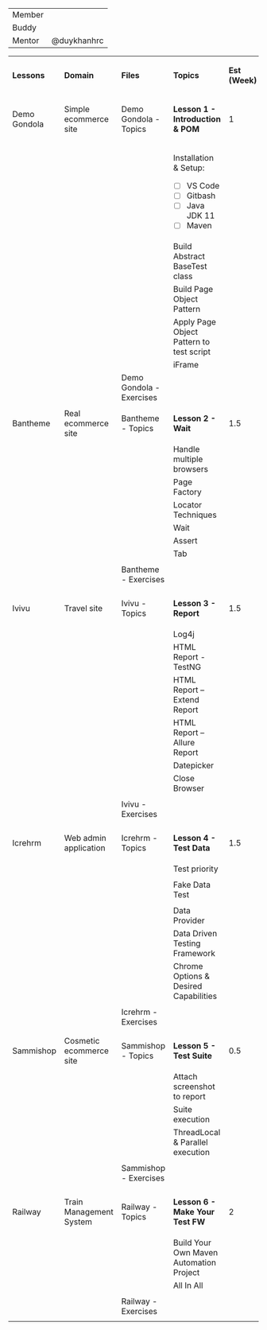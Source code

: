|  |  |
|--|--|
| Member |  |
| Buddy |  |
| Mentor | @duykhanhrc |

<table>
<tr>
<td>

**Lessons**
</td>
<td>

**Domain**
</td>
<td>

**Files**
</td>
<td>

**Topics**
</td>
<td>

**Est (Week)**
</td>
<td>

**Date**
</td>
<td>

**Status**
</td>
<td>

**Refs**
</td>
</tr>
<tr>
<td>Demo Gondola</td>
<td>Simple ecommerce site</td>
<td>Demo Gondola - Topics</td>
<td>

**Lesson 1 - Introduction & POM**
</td>
<td>1</td>
<td>

</td>
<td>

</td>
<td>

* [1_Demo Gondola - Topics.pdf](https://drive.google.com/file/d/1YwsK_RsEJ7oOMlMS2C-aMIk-93PHvlQc/view?usp=sharing)
* [2_Demo Gondola - Exercises.pdf](https://drive.google.com/file/d/1kab0PFRKQW_O7L22VjCPSO5RoJ2132yE/view?usp=sharing)
</td>
</tr>
<tr>
<td>

</td>
<td>

</td>
<td>

</td>
<td>

Installation & Setup:

* [ ] VS Code
* [ ] Gitbash
* [ ] Java JDK 11
* [ ] Maven
</td>
<td>

</td>
<td>

</td>
<td>

</td>
<td>

* https://code.visualstudio.com/
* https://git-scm.com/downloads
* https://www.oracle.com/java/technologies/downloads/#java11
* https://maven.apache.org/download.cgi
</td>
</tr>
<tr>
<td>

</td>
<td>

</td>
<td>

</td>
<td>Build Abstract BaseTest class</td>
<td>

</td>
<td>

</td>
<td>

</td>
<td>

</td>
</tr>
<tr>
<td>

</td>
<td>

</td>
<td>

</td>
<td>Build Page Object Pattern</td>
<td>

</td>
<td>

</td>
<td>

</td>
<td>

</td>
</tr>
<tr>
<td>

</td>
<td>

</td>
<td>

</td>
<td>Apply Page Object Pattern to test script</td>
<td>

</td>
<td>

</td>
<td>

</td>
<td>

</td>
</tr>
<tr>
<td>

</td>
<td>

</td>
<td>

</td>
<td>iFrame</td>
<td>

</td>
<td>

</td>
<td>

</td>
<td>

</td>
</tr>
<tr>
<td>

</td>
<td>

</td>
<td>Demo Gondola - Exercises</td>
<td>

</td>
<td>

</td>
<td>

</td>
<td>

</td>
<td>

* https://demo.gondolatest.com/
</td>
</tr>
<tr>
<td>Bantheme</td>
<td>Real ecommerce site</td>
<td>Bantheme - Topics</td>
<td>

**Lesson 2 - Wait**
</td>
<td>1.5</td>
<td>

</td>
<td>

</td>
<td>

* [1_Bantheme - Topics.pdf](https://drive.google.com/file/d/1tWbnuLdUK4d5T7eXYLowK4zDbtDsKhA0/view?usp=sharing)
* [2_Bantheme - Exercises.pdf](https://drive.google.com/file/d/1tJqSXwvPWkP_6fBzbrw4oMpkh5hVOm7z/view?usp=sharing)
</td>
</tr>
<tr>
<td>

</td>
<td>

</td>
<td>

</td>
<td>Handle multiple browsers</td>
<td>

</td>
<td>

</td>
<td>

</td>
<td>

</td>
</tr>
<tr>
<td>

</td>
<td>

</td>
<td>

</td>
<td>Page Factory</td>
<td>

</td>
<td>

</td>
<td>

</td>
<td>

</td>
</tr>
<tr>
<td>

</td>
<td>

</td>
<td>

</td>
<td>Locator Techniques</td>
<td>

</td>
<td>

</td>
<td>

</td>
<td>

</td>
</tr>
<tr>
<td>

</td>
<td>

</td>
<td>

</td>
<td>Wait</td>
<td>

</td>
<td>

</td>
<td>

</td>
<td>

</td>
</tr>
<tr>
<td>

</td>
<td>

</td>
<td>

</td>
<td>Assert</td>
<td>

</td>
<td>

</td>
<td>

</td>
<td>

</td>
</tr>
<tr>
<td>

</td>
<td>

</td>
<td>

</td>
<td>Tab</td>
<td>

</td>
<td>

</td>
<td>

</td>
<td>

</td>
</tr>
<tr>
<td>

</td>
<td>

</td>
<td>Bantheme - Exercises</td>
<td>

</td>
<td>

</td>
<td>

</td>
<td>

</td>
<td>

* https://bantheme.xyz/hathanhauto/
</td>
</tr>
<tr>
<td>Ivivu</td>
<td>Travel site</td>
<td>Ivivu - Topics</td>
<td>

**Lesson 3 - Report**
</td>
<td>1.5</td>
<td>

</td>
<td>

</td>
<td>

* [1_Ivivu - Topics.pdf](https://drive.google.com/file/d/1wEmIY5dssLXqWmD8wC7MqT7rS81jqort/view?usp=share_link)
* [2_Ivivu - Exercises.pdf](https://drive.google.com/file/d/1-SfPs_x4aLroGBczSgy2uyJlXHtE2_Ib/view?usp=share_link)
</td>
</tr>
<tr>
<td>

</td>
<td>

</td>
<td>

</td>
<td>Log4j</td>
<td>

</td>
<td>

</td>
<td>

</td>
<td>

</td>
</tr>
<tr>
<td>

</td>
<td>

</td>
<td>

</td>
<td>HTML Report - TestNG</td>
<td>

</td>
<td>

</td>
<td>

</td>
<td>

</td>
</tr>
<tr>
<td>

</td>
<td>

</td>
<td>

</td>
<td>HTML Report – Extend Report</td>
<td>

</td>
<td>

</td>
<td>

</td>
<td>

</td>
</tr>
<tr>
<td>

</td>
<td>

</td>
<td>

</td>
<td>HTML Report – Allure Report</td>
<td>

</td>
<td>

</td>
<td>

</td>
<td>

</td>
</tr>
<tr>
<td>

</td>
<td>

</td>
<td>

</td>
<td>Datepicker</td>
<td>

</td>
<td>

</td>
<td>

</td>
<td>

</td>
</tr>
<tr>
<td>

</td>
<td>

</td>
<td>

</td>
<td>Close Browser</td>
<td>

</td>
<td>

</td>
<td>

</td>
<td>

</td>
</tr>
<tr>
<td>

</td>
<td>

</td>
<td>Ivivu - Exercises</td>
<td>

</td>
<td>

</td>
<td>

</td>
<td>

</td>
<td>

* https://www.ivivu.com/
</td>
</tr>
<tr>
<td>Icrehrm</td>
<td>Web admin application</td>
<td>Icrehrm - Topics</td>
<td>

**Lesson 4 - Test Data**
</td>
<td>1.5</td>
<td>

</td>
<td>

</td>
<td>

* [1_Icehrm - Topics.pdf](https://drive.google.com/file/d/1sVKgkfcgInUs5X4Dp6P9YCMOM7Pt-PoQ/view?usp=share_link)
* [2_Icehrm - Exercises.pdf](https://drive.google.com/file/d/1QOjr0IsemTW-GETX0gkacYuqAxH6rd3i/view?usp=share_link)
</td>
</tr>
<tr>
<td>

</td>
<td>

</td>
<td>

</td>
<td>Test priority</td>
<td>

</td>
<td>

</td>
<td>

</td>
<td>

</td>
</tr>
<tr>
<td>

</td>
<td>

</td>
<td>

</td>
<td>Fake Data Test</td>
<td>

</td>
<td>

</td>
<td>

</td>
<td>

* https://github.com/DiUS/java-faker
</td>
</tr>
<tr>
<td>

</td>
<td>

</td>
<td>

</td>
<td>Data Provider</td>
<td>

</td>
<td>

</td>
<td>

</td>
<td>

</td>
</tr>
<tr>
<td>

</td>
<td>

</td>
<td>

</td>
<td>Data Driven Testing Framework</td>
<td>

</td>
<td>

</td>
<td>

</td>
<td>

</td>
</tr>
<tr>
<td>

</td>
<td>

</td>
<td>

</td>
<td>Chrome Options & Desired Capabilities</td>
<td>

</td>
<td>

</td>
<td>

</td>
<td>

</td>
</tr>
<tr>
<td>

</td>
<td>

</td>
<td>Icrehrm - Exercises</td>
<td>

</td>
<td>

</td>
<td>

</td>
<td>

</td>
<td>

* https://icehrm-open.gamonoid.com/login.php
</td>
</tr>
<tr>
<td>Sammishop</td>
<td>Cosmetic ecommerce site</td>
<td>Sammishop - Topics</td>
<td>

**Lesson 5 - Test Suite**
</td>
<td>0.5</td>
<td>

</td>
<td>

</td>
<td>

* [1_Sammishop - Topics.pdf](https://drive.google.com/file/d/1OyIFtW-4hpFYWblg6BcRa2iTE43ozh0o/view?usp=share_link)
* [2_Sammishop - Exercises.pdf](https://drive.google.com/file/d/1yzTEBAJRutn-SR1pfHLdD8JldWreUgcz/view?usp=share_link)
</td>
</tr>
<tr>
<td>

</td>
<td>

</td>
<td>

</td>
<td>Attach screenshot to report</td>
<td>

</td>
<td>

</td>
<td>

</td>
<td>

</td>
</tr>
<tr>
<td>

</td>
<td>

</td>
<td>

</td>
<td>Suite execution</td>
<td>

</td>
<td>

</td>
<td>

</td>
<td>

</td>
</tr>
<tr>
<td>

</td>
<td>

</td>
<td>

</td>
<td>ThreadLocal & Parallel execution</td>
<td>

</td>
<td>

</td>
<td>

</td>
<td>

</td>
</tr>
<tr>
<td>

</td>
<td>

</td>
<td>Sammishop - Exercises</td>
<td>

</td>
<td>

</td>
<td>

</td>
<td>

</td>
<td>

* https://sammishop.com/
</td>
</tr>
<tr>
<td>Railway</td>
<td>Train Management System</td>
<td>Railway - Topics</td>
<td>

**Lesson 6 - Make Your Test FW**
</td>
<td>2</td>
<td>

</td>
<td>

</td>
<td>

* [1_Railway - Topics.pdf](https://drive.google.com/file/d/1EvZK0qIMU9uGTjaK2YUQBWAw0zCBqaWC/view?usp=share_link)
* [2_Railway - Excercises.pdf](https://drive.google.com/file/d/1u7AMDt60IT-a6dnD26bKJ3VLqini36_G/view?usp=share_link)
</td>
</tr>
<tr>
<td>

</td>
<td>

</td>
<td>

</td>
<td>Build Your Own Maven Automation Project</td>
<td>

</td>
<td>

</td>
<td>

</td>
<td>

</td>
</tr>
<tr>
<td>

</td>
<td>

</td>
<td>

</td>
<td>All In All</td>
<td>

</td>
<td>

</td>
<td>

</td>
<td>

</td>
</tr>
<tr>
<td>

</td>
<td>

</td>
<td>Railway - Exercises</td>
<td>

</td>
<td>

</td>
<td>

</td>
<td>

</td>
<td>

* http://railway.somee.com/Page/HomePage.cshtml
</td>
</tr>
</table>

